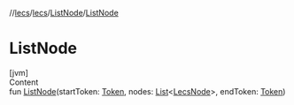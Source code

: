 //[lecs](../../index.md)/[lecs](../index.md)/[ListNode](index.md)/[ListNode](-list-node.md)



# ListNode  
[jvm]  
Content  
fun [ListNode](-list-node.md)(startToken: [Token](../-token/index.md), nodes: [List](https://kotlinlang.org/api/latest/jvm/stdlib/kotlin.collections/-list/index.html)<[LecsNode](../-lecs-node/index.md)>, endToken: [Token](../-token/index.md))  



